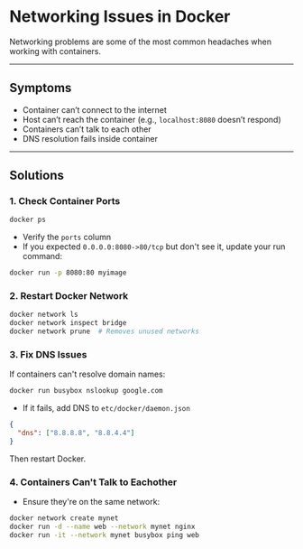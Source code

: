 # Networking Issues in Docker

Networking problems are some of the most common headaches when working with containers.  

---

## Symptoms
- Container can’t connect to the internet
- Host can’t reach the container (e.g., `localhost:8080` doesn’t respond)
- Containers can’t talk to each other
- DNS resolution fails inside container

---

## Solutions

### 1. Check Container Ports
```bash
docker ps
```
* Verify the ```ports``` column
* If you expected ```0.0.0.0:8080->80/tcp``` but don't see it, update your run command:
```bash
docker run -p 8080:80 myimage
```
### 2. Restart Docker Network
```bash 
docker network ls
docker network inspect bridge
docker network prune  # Removes unused networks
```
### 3. Fix DNS Issues
If containers can't resolve domain names:
```bash
docker run busybox nslookup google.com
```
* If it fails, add DNS to ```etc/docker/daemon.json```
```json
{
  "dns": ["8.8.8.8", "8.8.4.4"]
}
```
Then restart Docker.
### 4. Containers Can't Talk to Eachother
* Ensure they're on the same network:
```bash
docker network create mynet
docker run -d --name web --network mynet nginx
docker run -it --network mynet busybox ping web
```
